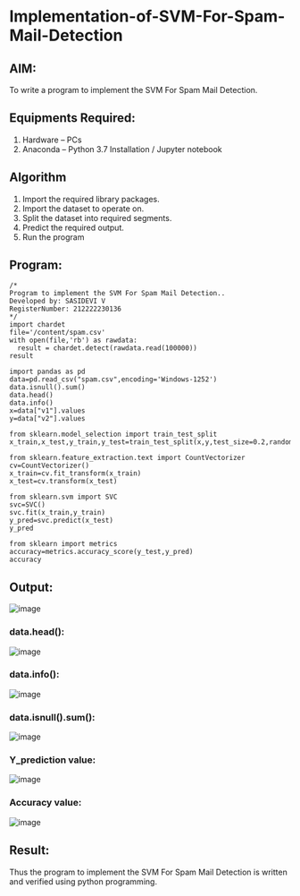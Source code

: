 # Implementation-of-SVM-For-Spam-Mail-Detection

## AIM:
To write a program to implement the SVM For Spam Mail Detection.

## Equipments Required:
1. Hardware – PCs
2. Anaconda – Python 3.7 Installation / Jupyter notebook

## Algorithm
1. Import the required library packages.
2. Import the dataset to operate on.
3. Split the dataset into required segments.
4. Predict the required output.
5. Run the program
## Program:
```
/*
Program to implement the SVM For Spam Mail Detection..
Developed by: SASIDEVI V
RegisterNumber: 212222230136 
*/
import chardet 
file='/content/spam.csv'
with open(file,'rb') as rawdata:
  result = chardet.detect(rawdata.read(100000))
result

import pandas as pd
data=pd.read_csv("spam.csv",encoding='Windows-1252')
data.isnull().sum()
data.head()
data.info()
x=data["v1"].values
y=data["v2"].values

from sklearn.model_selection import train_test_split
x_train,x_test,y_train,y_test=train_test_split(x,y,test_size=0.2,random_state=0)

from sklearn.feature_extraction.text import CountVectorizer 
cv=CountVectorizer()
x_train=cv.fit_transform(x_train)
x_test=cv.transform(x_test)

from sklearn.svm import SVC
svc=SVC()
svc.fit(x_train,y_train)
y_pred=svc.predict(x_test)
y_pred

from sklearn import metrics
accuracy=metrics.accuracy_score(y_test,y_pred)
accuracy

```

## Output:
![image](https://github.com/SASIDEVIvenaram/Implementation-of-SVM-For-Spam-Mail-Detection/assets/118707332/21b9ff7c-8f49-474b-8127-a0206f1ee89e)
### data.head():
![image](https://github.com/SASIDEVIvenaram/Implementation-of-SVM-For-Spam-Mail-Detection/assets/118707332/2e4f16be-3aa6-458b-a8b3-8fe44e06db1a)
### data.info():
![image](https://github.com/SASIDEVIvenaram/Implementation-of-SVM-For-Spam-Mail-Detection/assets/118707332/00a6d72d-e64a-4334-b1c8-b978bc5b9335)
### data.isnull().sum():
![image](https://github.com/SASIDEVIvenaram/Implementation-of-SVM-For-Spam-Mail-Detection/assets/118707332/a26144eb-819b-4726-8501-1a2db538ee84)
### Y_prediction value:
![image](https://github.com/SASIDEVIvenaram/Implementation-of-SVM-For-Spam-Mail-Detection/assets/118707332/f4797ac7-09b2-4ece-877a-28619baf0fc8)
### Accuracy value:
![image](https://github.com/SASIDEVIvenaram/Implementation-of-SVM-For-Spam-Mail-Detection/assets/118707332/4777dd1f-2e78-4db3-8568-1f352d201539)


## Result:
Thus the program to implement the SVM For Spam Mail Detection is written and verified using python programming.
